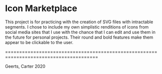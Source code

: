 # Icon Marketplace

This project is for practicing with the creation of SVG files with intractable segments.
I chose to include my own simplistic renditions of icons from social media sites that I
use with the chance that I can edit and use them in the future for personal projects. 
Their round and bold features make them appear to be clickable to the user.

=======================================================================================

Geerts, Carter 2020



